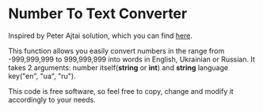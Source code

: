 Number To Text Converter
============

Inspired by Peter Ajtai solution, which you can find [here](http://peter-ajtai.com/examples/numbers.php).


This function allows you easily convert numbers in the range from -999,999,999 to 999,999,999 into words in English, Ukrainian or Russian. It takes 2 arguments: number itself(**string** or **int**) and **string** language key("en", "ua", "ru").

This code is free software, so feel free to copy, change and modify it accordingly to your needs.
